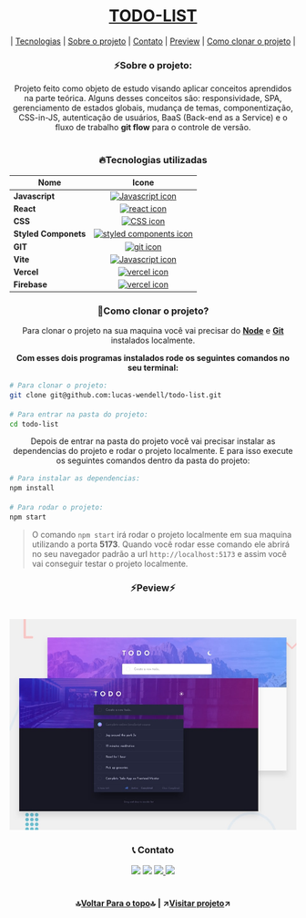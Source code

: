 <a id='top'></a>

<h1 align='center'><a href='https://todo-list-l-wendell.vercel.app/' target='_blank'>TODO-LIST</a></h1>

<div align='center'>

| [Tecnologias](#tech) | [Sobre o projeto](#about) | [Contato](#contact) | [Preview](#preview) | [Como clonar o projeto](#clone) |

</div>

<a id='about'></a>

<h3 align='center'><b>⚡Sobre o projeto:</b></h3>
<p align='center'>
Projeto feito como objeto de estudo visando aplicar conceitos aprendidos na parte teórica. Alguns desses conceitos são: responsividade, SPA, gerenciamento de estados globais, mudança de temas, componentização, CSS-in-JS, autenticação de usuários, BaaS (Back-end as a Service) e o fluxo de trabalho <b>git flow</b> para o controle de versão.
</p>

#

<a id='tech'></a>

<h3 align='center'><b>🔥Tecnologias utilizadas</b></h3>
<div align='center'>

| Nome                 |                                                       Icone                                                       |
| -------------------- | :---------------------------------------------------------------------------------------------------------------: |
| **Javascript**       |       [![Javascript icon](https://skills.thijs.gg/icons?i=javascript&theme=dark)](https://skills.thijs.gg)        |
| **React**            |            [![react icon](https://skills.thijs.gg/icons?i=react&theme=dark)](https://skills.thijs.gg)             |
| **CSS**              |              [![CSS icon](https://skills.thijs.gg/icons?i=css&theme=dark)](https://skills.thijs.gg)               |
| **Styled Componets** | [![styled components icon](https://skills.thijs.gg/icons?i=styledcomponents&theme=dark)](https://skills.thijs.gg) |
| **GIT**              |              [![git icon](https://skills.thijs.gg/icons?i=git&theme=dark)](https://skills.thijs.gg)               |
| **Vite**             |          [![Javascript icon](https://skills.thijs.gg/icons?i=vite&theme=dark)](https://skills.thijs.gg)           |
| **Vercel**           |           [![vercel icon](https://skills.thijs.gg/icons?i=vercel&theme=dark)](https://skills.thijs.gg)            |
| **Firebase**         |          [![vercel icon](https://skills.thijs.gg/icons?i=firebase&theme=dark)](https://skills.thijs.gg)           |

</div>

<a id='clone'></a>

<h3 align='center'><b>🧐Como clonar o projeto?</b></h3>

<p align='center'>Para clonar o projeto na sua maquina você vai precisar do <b><a target='_blank' href='https://nodejs.org/en'>Node</a></b> e <b><a target='_blank' href='https://git-scm.com/'>Git</a></b> instalados localmente.</p>

<p align='center'><b>Com esses dois programas instalados rode os seguintes comandos no seu terminal:</b></p>

```bash
# Para clonar o projeto:
git clone git@github.com:lucas-wendell/todo-list.git

# Para entrar na pasta do projeto:
cd todo-list
```

<p align='center'>Depois de entrar na pasta do projeto você vai precisar instalar as dependencias do projeto e rodar o projeto localmente. E para isso execute os seguintes comandos dentro da pasta do projeto:</p>

```bash
# Para instalar as dependencias:
npm install

# Para rodar o projeto:
npm start
```

> O comando `npm start` irá rodar o projeto localmente em sua maquina utilizando a porta **5173**. Quando você rodar esse comando ele abrirá no seu navegador padrão a url `http://localhost:5173` e assim você vai conseguir testar o projeto localmente.

<a id='preview'></a>

<h3 align='center'><b>⚡Peview⚡</b></h3>

#

![imagem de preview](./design/desktop-preview.jpg)

<a id='contact'></a>

<h3 align='center'><b>📞 Contato</b></h3>
<div align='center'>
	<a href="https://www.instagram.com/lucas.wen_/" target="_blank"
			><img
				src="https://img.shields.io/badge/-Instagram-%23E4405F?style=for-the-badge&logo=instagram&logoColor=white"
				target="_blank"
		/></a>
		<a href="https://www.linkedin.com/in/lucas-wendell/" target="_blank"
			><img
				src="https://img.shields.io/badge/-LinkedIn-%230077B5?style=for-the-badge&logo=linkedin&logoColor=white"
				target="_blank"
		/></a>
		<a href="mailto:lucaswhendellf@gmail.com" target="_blank">
			<img
				src="https://img.shields.io/badge/Gmail-D14836?style=for-the-badge&logo=gmail&logoColor=white"
				target="_blank"
			/>
		</a>
		<a href="https://t.me/lucas_wll" target="_blank">
			<img
				src="https://img.shields.io/badge/Telegram-2CA5E0?style=for-the-badge&logo=telegram&logoColor=white"
				target="_blank"
			/>
		</a>

</div>

#

<p align='center'><b>🔝<a href='#top'>Voltar Para o topo</a>🔝</b> <b>|</b> <b>↗️<a href='https://todo-list-l-wendell.vercel.app/' target='_blank'>Visitar projeto</a>↗️</b></p>
